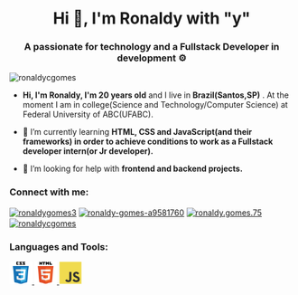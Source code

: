 
<h1 align="center">Hi 👋, I'm Ronaldy with "y"</h1>
<h3 align="center">A passionate for technology and a Fullstack Developer in development ⚙</h3>

<p align="left"> <img src="https://komarev.com/ghpvc/?username=ronaldycgomes&label=Profile%20views&color=0e75b6&style=flat" alt="ronaldycgomes" /> </p>

- **Hi, I'm Ronaldy, I'm 20 years old** and I live in **Brazil(Santos,SP)** . At the moment I am in college(Science and Technology/Computer Science) at Federal University of ABC(UFABC).

- 🌱 I’m currently learning **HTML, CSS and JavaScript(and their frameworks) in order to achieve conditions to work as a Fullstack developer intern(or Jr developer).**

- 🤝 I’m looking for help with **frontend and backend projects.**

<h3 align="left">Connect with me:</h3>
<p align="left">
<a href="https://twitter.com/ronaldygomes3" target="blank"><img align="center" src="https://cdn.jsdelivr.net/npm/simple-icons@3.0.1/icons/twitter.svg" alt="ronaldygomes3" height="30" width="40" /></a>
<a href="https://linkedin.com/in/ronaldy-gomes-a9581760" target="blank"><img align="center" src="https://cdn.jsdelivr.net/npm/simple-icons@3.0.1/icons/linkedin.svg" alt="ronaldy-gomes-a9581760" height="30" width="40" /></a>
<a href="https://fb.com/ronaldy.gomes.75" target="blank"><img align="center" src="https://cdn.jsdelivr.net/npm/simple-icons@3.0.1/icons/facebook.svg" alt="ronaldy.gomes.75" height="30" width="40" /></a>
<a href="https://instagram.com/ronaldycgomes" target="blank"><img align="center" src="https://cdn.jsdelivr.net/npm/simple-icons@3.0.1/icons/instagram.svg" alt="ronaldycgomes" height="30" width="40" /></a>
</p>

<h3 align="left">Languages and Tools:</h3>
<p align="left"> <a href="https://www.w3schools.com/css/" target="_blank"> <img src="https://raw.githubusercontent.com/devicons/devicon/master/icons/css3/css3-original-wordmark.svg" alt="css3" width="40" height="40"/> </a> <a href="https://www.w3.org/html/" target="_blank"> <img src="https://raw.githubusercontent.com/devicons/devicon/master/icons/html5/html5-original-wordmark.svg" alt="html5" width="40" height="40"/> </a> <a href="https://developer.mozilla.org/en-US/docs/Web/JavaScript" target="_blank"> <img src="https://raw.githubusercontent.com/devicons/devicon/master/icons/javascript/javascript-original.svg" alt="javascript" width="40" height="40"/> </a> </p>
